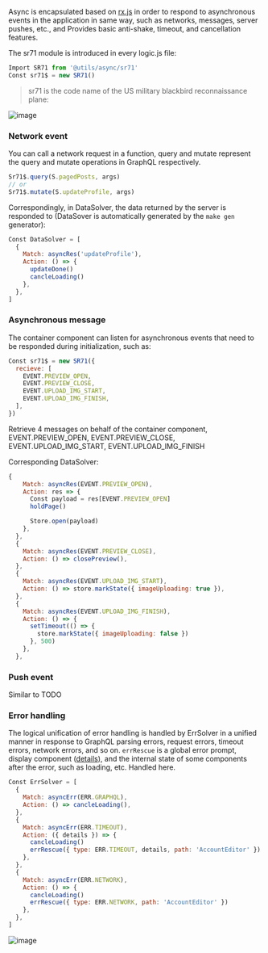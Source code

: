 Async is encapsulated based on [rx.js](https://github.com/reactivex/rxjs) in order to respond to asynchronous events in the application in same way, such as networks, messages, server pushes, etc., and Provides basic anti-shake, timeout, and cancellation features.

The sr71 module is introduced in every logic.js file:

```js
Import SR71 from '@utils/async/sr71'
Const sr71$ = new SR71()
```

> sr71 is the code name of the US military blackbird reconnaissance plane:

![image](https://user-images.githubusercontent.com/6184465/51725044-34d67380-209b-11e9-87a4-9edeec396958.png)

### Network event

You can call a network request in a function, query and mutate represent the query and mutate operations in GraphQL respectively.

```js
Sr71$.query(S.pagedPosts, args)
// or
Sr71$.mutate(S.updateProfile, args)
```

Correspondingly, in DataSolver, the data returned by the server is responded to (DataSover is automatically generated by the `make gen` generator):

```js
Const DataSolver = [
  {
    Match: asyncRes('updateProfile'),
    Action: () => {
      updateDone()
      cancleLoading()
    },
  },
]
```

### Asynchronous message

The container component can listen for asynchronous events that need to be responded during initialization, such as:

```js
Const sr71$ = new SR71({
  recieve: [
    EVENT.PREVIEW_OPEN,
    EVENT.PREVIEW_CLOSE,
    EVENT.UPLOAD_IMG_START,
    EVENT.UPLOAD_IMG_FINISH,
  ],
})
```

Retrieve 4 messages on behalf of the container component, EVENT.PREVIEW_OPEN, EVENT.PREVIEW_CLOSE, EVENT.UPLOAD_IMG_START, EVENT.UPLOAD_IMG_FINISH

Corresponding DataSolver:

```js
{
    Match: asyncRes(EVENT.PREVIEW_OPEN),
    Action: res => {
      Const payload = res[EVENT.PREVIEW_OPEN]
      holdPage()

      Store.open(payload)
    },
  },
  {
    Match: asyncRes(EVENT.PREVIEW_CLOSE),
    Action: () => closePreview(),
  },
  {
    Match: asyncRes(EVENT.UPLOAD_IMG_START),
    Action: () => store.markState({ imageUploading: true }),
  },
  {
    Match: asyncRes(EVENT.UPLOAD_IMG_FINISH),
    Action: () => {
      setTimeout(() => {
        store.markState({ imageUploading: false })
      }, 500)
    },
  },
```

### Push event

Similar to TODO

### Error handling

The logical unification of error handling is handled by ErrSolver in a unified manner in response to GraphQL parsing errors, request errors, timeout errors, network errors, and so on. `errRescue` is a global error prompt, display component ([details](https://github.com/coderplanets/coderplanets_web/issues/340)), and the internal state of some components after the error, such as loading, etc. Handled here.

```js
Const ErrSolver = [
  {
    Match: asyncErr(ERR.GRAPHQL),
    Action: () => cancleLoading(),
  },
  {
    Match: asyncErr(ERR.TIMEOUT),
    Action: ({ details }) => {
      cancleLoading()
      errRescue({ type: ERR.TIMEOUT, details, path: 'AccountEditor' })
    },
  },
  {
    Match: asyncErr(ERR.NETWORK),
    Action: () => {
      cancleLoading()
      errRescue({ type: ERR.NETWORK, path: 'AccountEditor' })
    },
  },
]
```

![image](https://user-images.githubusercontent.com/6184465/51435747-e5b6ca00-1cb9-11e9-8da7-19e027675dd5.png)
